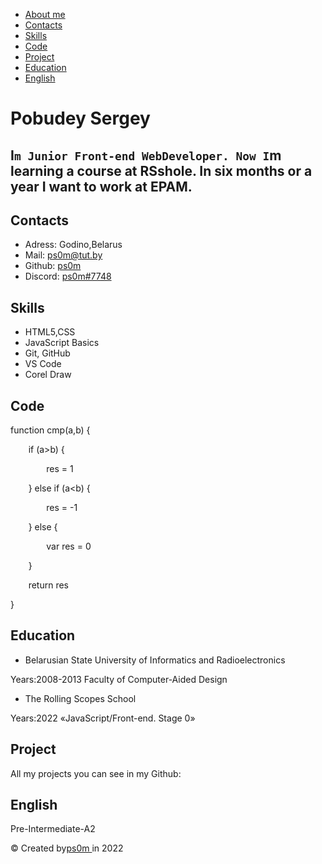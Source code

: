 - [About me](#aboutme)
- [Contacts](#contacts)
- [Skills](#skills)
- [Code](#code)
- [Project](#project)
- [Education](#education)
- [English](#english)


# **Pobudey Sergey**
**I`m Junior Front-end WebDeveloper.
Now I`m learning a course at RSshole.
In six months or a year I want to work at EPAM.**
-------------------------------------------------
## **Contacts**
- Adress: Godino,Belarus
- Mail: <ps0m@tut.by>
- Github: [ps0m](https://github.com/ps0m "Github")
- Discord: [ps0m#7748](https://discord.com/channels/ps0m#7748 "discord")
## **Skills**
- HTML5,CSS
- JavaScript Basics
- Git, GitHub
- VS Code
- Corel Draw
## **Code**
function cmp(a,b) {

`    `if (a>b) {

`        `res = 1

`    `} else if (a<b) {

`        `res = -1

`    `} else {

`        `var res = 0

`    `}

`    `return res

}


## **Education**
- Belarusian State University 
  of Informatics 
  and Radioelectronics 

Years:2008-2013 
Faculty of Computer-Aided Design

- The Rolling Scopes School

Years:2022 
«JavaScript/Front-end. Stage 0» 
## **Project**
All my projects you can see in my Github: [](https://github.com/ps0m)
## **English**
Pre-Intermediate-A2 

© Created by[ps0m ](https://github.com/ps0m)in 2022[](https://rs.school/js/)
